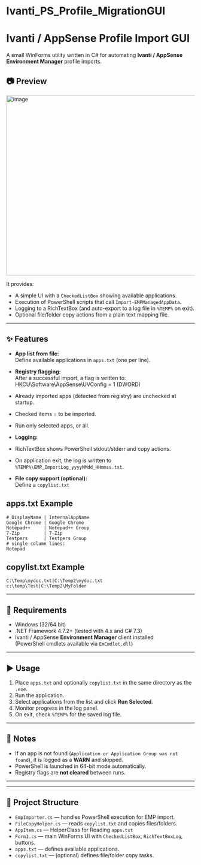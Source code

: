 # Ivanti_PS_Profile_MigrationGUI

# Ivanti / AppSense Profile Import GUI

A small WinForms utility written in C# for automating **Ivanti / AppSense Environment Manager** profile imports.

## 📷 Preview

<img width="802" height="481" alt="image" src="https://github.com/user-attachments/assets/03e7288d-f655-4c1b-9f50-c4a5fc2a6533" />


It provides:
- A simple UI with a `CheckedListBox` showing available applications.
- Execution of PowerShell scripts that call `Import-EMPManagedAppData`.
- Logging to a RichTextBox (and auto-export to a log file in `%TEMP%` on exit).
- Optional file/folder copy actions from a plain text mapping file.

---

## ✨ Features

- **App list from file:**  
  Define available applications in `apps.txt` (one per line).
- **Registry flagging:**  
After a successful import, a flag is written to:
HKCU\Software\AppSense\UVConfig<AppName> = 1 (DWORD)
- Already imported apps (detected from registry) are unchecked at startup.
- Checked items = to be imported.
- Run only selected apps, or all.

- **Logging:**  
- RichTextBox shows PowerShell stdout/stderr and copy actions.
- On application exit, the log is written to `%TEMP%\EMP_ImportLog_yyyyMMdd_HHmmss.txt`.

- **File copy support (optional):**  
Define a `copylist.txt`
  

  
## apps.txt Example

```
# DisplayName | InternalAppName
Google Chrome | Google Chrome
Notepad++     | Notepad++ Group
7-Zip         | 7-Zip
Testpers      | Testpers Group
# single-column lines:
Notepad
```
## copylist.txt Example

```
C:\Temp\mydoc.txt|C:\Temp2\mydoc.txt
c:\temp\Test|C:\Temp2\MyFolder
```

---

## 🔧 Requirements

- Windows (32/64 bit)
- .NET Framework 4.7.2+ (tested with 4.x and C# 7.3)
- Ivanti / AppSense **Environment Manager** client installed  
(PowerShell cmdlets available via `EmCmdlet.dll`)

---
## ▶️ Usage

1. Place `apps.txt` and optionally `copylist.txt` in the same directory as the `.exe`.
2. Run the application.
3. Select applications from the list and click **Run Selected**.
4. Monitor progress in the log panel.
5. On exit, check `%TEMP%` for the saved log file.

---

## 📝 Notes

- If an app is not found (`Application or Application Group was not found`), it is logged as a **WARN** and skipped.
- PowerShell is launched in 64-bit mode automatically.
- Registry flags are **not cleared** between runs.

---
---

## 📂 Project Structure

- `EmpImporter.cs` — handles PowerShell execution for EMP import.  
- `FileCopyHelper.cs` — reads `copylist.txt` and copies files/folders.
- `AppItem.cs` — HelperClass for Reading `apps.txt`
- `Form1.cs` — main WinForms UI with `CheckedListBox`, `RichTextBoxLog`, buttons.  
- `apps.txt` — defines available applications.  
- `copylist.txt` — (optional) defines file/folder copy tasks.  

